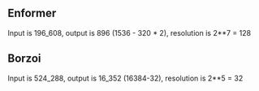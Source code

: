 ## Enformer

Input is 196_608, output is 896 (1536 - 320 * 2), resolution is 2**7 = 128

## Borzoi

Input is 524_288, output is 16_352 (16384-32), resolution is 2**5 = 32
